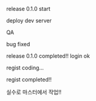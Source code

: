 release 0.1.0 start

deploy dev server

QA

bug fixed

release 0.1.0 completed!!
login ok

regist coding...

regist completed!!

실수로 마스터에서 작업!!